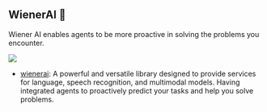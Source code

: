 ## WienerAI 👋

Wiener AI enables agents to be more proactive in solving the problems you encounter.

[![](https://shields.io/github/stars/wienerAGI?style=social)](https://github.com/wienerAGI/)



- [wienerai](https://github.com/wienerAGI/wienerai): A powerful and versatile library designed to provide services for language, speech recognition, and multimodal models. Having integrated agents to proactively predict your tasks and help you solve problems.
